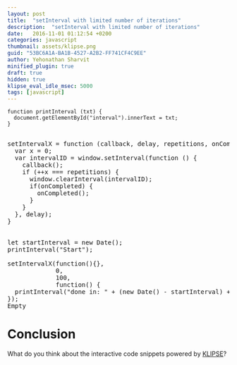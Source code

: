 ```yaml
---
layout: post
title:  "setInterval with limited number of iterations"
description:  "setInterval with limited number of iterations"
date:   2016-11-01 01:12:54 +0200
categories: javascript
thumbnail: assets/klipse.png
guid: "53BC6A1A-BA1B-4527-A2B2-FF741CF4C9EE"
author: Yehonathan Sharvit
minified_plugin: true
draft: true
hidden: true
klipse_eval_idle_msec: 5000
tags: [javascript]
---
```



~~~klipse-eval-js
function printInterval (txt) {
  document.getElementById("interval").innerText = txt;
}
~~~


<pre><div class="language-klipse-eval-js">
setIntervalX = function (callback, delay, repetitions, onCompleted) {
  var x = 0;
  var intervalID = window.setInterval(function () {
    callback();
    if (++x === repetitions) {
      window.clearInterval(intervalID);
      if(onCompleted) {
        onCompleted();
      }
    }
  }, delay);
}


let startInterval = new Date();
printInterval("Start");

setIntervalX(function(){},
             0,
             100,
             function() {
  printInterval("done in: " + (new Date() - startInterval) + " msec");
});
</div><div id="interval">Empty</div></pre>



# Conclusion

What do you think about the interactive code snippets powered by [KLIPSE](https://github.com/viebel/klipse)?

